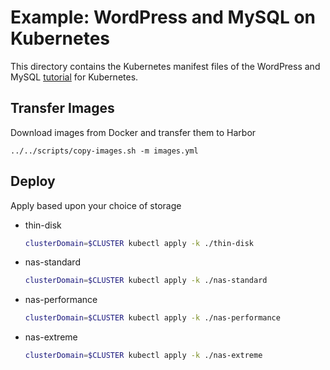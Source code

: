 # Example: WordPress and MySQL on Kubernetes

This directory contains the Kubernetes manifest files of the WordPress and
MySQL [tutorial](https://kubernetes.io/docs/tutorials/stateful-application/mysql-wordpress-persistent-volume/) for Kubernetes.

## Transfer Images

Download images from Docker and transfer them to Harbor

    ../../scripts/copy-images.sh -m images.yml

## Deploy

Apply based upon your choice of storage

- thin-disk

    ```sh
    clusterDomain=$CLUSTER kubectl apply -k ./thin-disk
    ```

- nas-standard

    ```sh
    clusterDomain=$CLUSTER kubectl apply -k ./nas-standard
    ```

- nas-performance

    ```sh
    clusterDomain=$CLUSTER kubectl apply -k ./nas-performance
    ```

- nas-extreme

    ```sh
    clusterDomain=$CLUSTER kubectl apply -k ./nas-extreme
    ```
